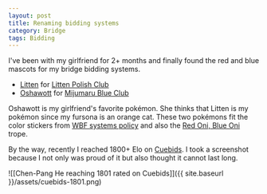 ```yaml
---
layout: post
title: Renaming bidding systems
category: Bridge
tags: Bidding
---
```

I've been with my girlfriend for 2+ months and finally found the red and blue
mascots for my bridge bidding systems.

- [Litten](https://bulbapedia.bulbagarden.net/wiki/Litten_(Pok%C3%A9mon)) for
  [Litten Polish Club](https://jdh8.github.io/bridge-systems/wj.htm)
- [Oshawott](https://bulbapedia.bulbagarden.net/wiki/Oshawott_(Pok%C3%A9mon))
  for [Mijumaru Blue Club](https://jdh8.github.io/bridge-systems/blue.htm)

Oshawott is my girlfriend's favorite pokémon.  She thinks that Litten is my
pokémon since my fursona is an orange cat.  These two pokémons fit the color
stickers from [WBF systems policy][wbf] and also the [Red Oni, Blue Oni][oni]
trope.

[oni]: https://tvtropes.org/pmwiki/pmwiki.php/Main/RedOniBlueOni
[wbf]: http://db.worldbridge.org/Repository/departments/systems/policy.asp

By the way, recently I reached 1800+ Elo on [Cuebids][cuebids].  I took a
screenshot because I not only was proud of it but also thought it cannot last
long.

![[Chen-Pang He reaching 1801 rated on Cuebids]]({{ site.baseurl }}/assets/cuebids-1801.png)

[cuebids]: https://cuebids.com/
